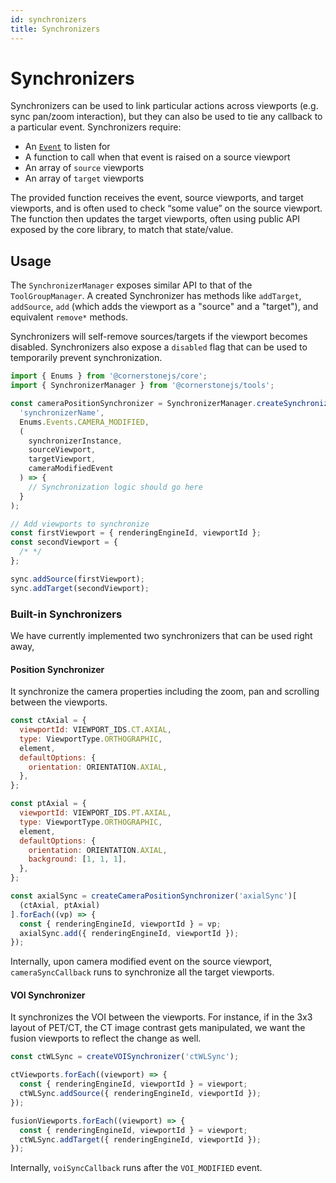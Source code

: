 ```yaml
---
id: synchronizers
title: Synchronizers
---
```


# Synchronizers

Synchronizers can be used to link particular actions across viewports (e.g. sync pan/zoom interaction), but they can also be used to tie any callback to a particular event. Synchronizers require:

- An [`Event`](/api/core/namespace/Enums#Events) to listen for
- A function to call when that event is raised on a source viewport
- An array of `source` viewports
- An array of `target` viewports

The provided function receives the event, source viewports, and target viewports, and is often used to check “some value” on the source viewport. The function then updates the target viewports, often using public API exposed by the core library, to match that state/value.

## Usage

The `SynchronizerManager` exposes similar API to that of the `ToolGroupManager`. A
created Synchronizer has methods like `addTarget`, `addSource`, `add` (which adds
the viewport as a "source" and a "target"), and equivalent `remove*` methods.

Synchronizers will self-remove sources/targets if the viewport becomes disabled.
Synchronizers also expose a `disabled` flag that can be used to temporarily prevent
synchronization.

```js
import { Enums } from '@cornerstonejs/core';
import { SynchronizerManager } from '@cornerstonejs/tools';

const cameraPositionSynchronizer = SynchronizerManager.createSynchronizer(
  'synchronizerName',
  Enums.Events.CAMERA_MODIFIED,
  (
    synchronizerInstance,
    sourceViewport,
    targetViewport,
    cameraModifiedEvent
  ) => {
    // Synchronization logic should go here
  }
);

// Add viewports to synchronize
const firstViewport = { renderingEngineId, viewportId };
const secondViewport = {
  /* */
};

sync.addSource(firstViewport);
sync.addTarget(secondViewport);
```

### Built-in Synchronizers

We have currently implemented two synchronizers that can be used right away,

#### Position Synchronizer

It synchronize the camera properties including the zoom, pan and scrolling between the viewports.

```js
const ctAxial = {
  viewportId: VIEWPORT_IDS.CT.AXIAL,
  type: ViewportType.ORTHOGRAPHIC,
  element,
  defaultOptions: {
    orientation: ORIENTATION.AXIAL,
  },
};

const ptAxial = {
  viewportId: VIEWPORT_IDS.PT.AXIAL,
  type: ViewportType.ORTHOGRAPHIC,
  element,
  defaultOptions: {
    orientation: ORIENTATION.AXIAL,
    background: [1, 1, 1],
  },
};

const axialSync = createCameraPositionSynchronizer('axialSync')[
  (ctAxial, ptAxial)
].forEach((vp) => {
  const { renderingEngineId, viewportId } = vp;
  axialSync.add({ renderingEngineId, viewportId });
});
```

Internally, upon camera modified event on the source viewport, `cameraSyncCallback` runs to synchronize all the target viewports.

#### VOI Synchronizer

It synchronizes the VOI between the viewports. For instance, if in the 3x3 layout of PET/CT, the CT image contrast gets manipulated, we want the fusion viewports to reflect the change as well.

```js
const ctWLSync = createVOISynchronizer('ctWLSync');

ctViewports.forEach((viewport) => {
  const { renderingEngineId, viewportId } = viewport;
  ctWLSync.addSource({ renderingEngineId, viewportId });
});

fusionViewports.forEach((viewport) => {
  const { renderingEngineId, viewportId } = viewport;
  ctWLSync.addTarget({ renderingEngineId, viewportId });
});
```

Internally, `voiSyncCallback` runs after the `VOI_MODIFIED` event.
